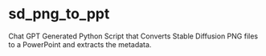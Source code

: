 # sd_png_to_ppt
Chat GPT Generated Python Script that Converts Stable Diffusion PNG files to a PowerPoint and extracts the metadata. 
